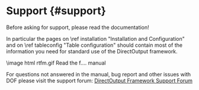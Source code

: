 ﻿Support {#support}
=======

Before asking for support, please read the documentation!

In particular the pages on \ref installation "Installation and Configuration" and on \ref tableconfig "Table configuration" should contain most of the information you need for standard use of the DirectOutput framework.

\image html rtfm.gif Read the f.... manual

For questions not answered in the manual, bug report and other issues with DOF please visit the support forum: <a href="http://vpuniverse.com/forums/forum/118-direct-output-framework/">DirectOutput Framework Support Forum<a/>

 